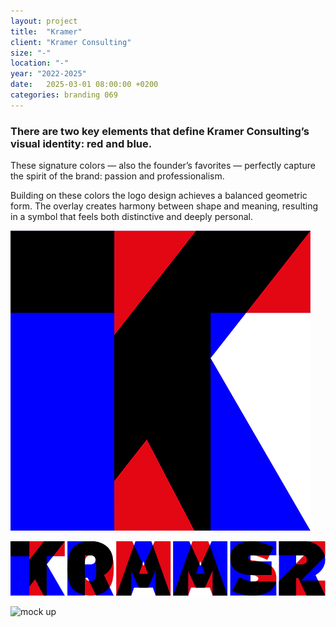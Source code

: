 ```yaml
---
layout: project
title:  "Kramer"
client: "Kramer Consulting"
size: "-"
location: "-"
year: "2022-2025"
date:   2025-03-01 08:00:00 +0200
categories: branding 069
---
```


### There are two key elements that define Kramer Consulting’s visual identity: red and blue.  

These signature colors — also the founder’s favorites — perfectly capture the spirit of the brand: passion and professionalism.  

Building on these colors the logo design achieves a balanced geometric form. The overlay creates harmony between shape and meaning, resulting in a symbol that feels both distinctive and deeply personal.

![logo gif](/assets/images/069/31MM-069-logo.gif)

![logo big](/assets/images/069/31MM-069-logo-big.jpg)

![mock up](/assets/images/069/31MM-069-mockup.png)